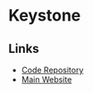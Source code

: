 # Keystone

<!--
https://github.com/engagementlab/transform-narratives/tree/main/apps/cms
-->

## Links

- [Code Repository](https://github.com/keystonejs/keystone)
- [Main Website](https://keystonejs.com)
